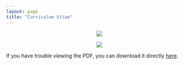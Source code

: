 ```yaml
---
layout: page
title: "Curriculum Vitae"
---
```

<p align="center">
 <img src=https://github.com/GammaAR/GammaAR.github.io/blob/0761a2c412e4657f4c26c5269406d39df8936f92/assets/img/CV_1.png>
</p>
<p align="center">
 <img src=https://github.com/GammaAR/GammaAR.github.io/blob/0761a2c412e4657f4c26c5269406d39df8936f92/assets/img/CV_2.png>
</p>

If you have trouble viewing the PDF, you can download it directly [here](https://github.com/GammaAR/GammaAR.github.io/blob/1f4d71133f8ea8c474ea41fbabf96da53a26c11d/assets/pdf/Curriculum%20Vitae%20(CV)_Gamma%20A%20Rosyidin_Newest_DA.pdf).

